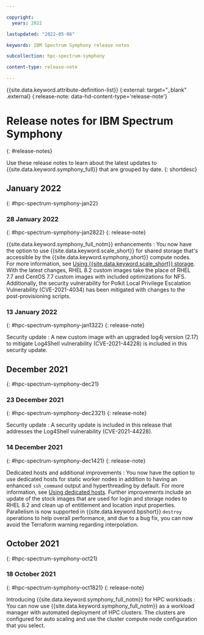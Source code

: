 ```yaml
---

copyright:
  years: 2022

lastupdated: "2022-05-06"

keywords: IBM Spectrum Symphony release notes

subcollection: hpc-spectrum-symphony

content-type: release-note

---
```


{{site.data.keyword.attribute-definition-list}}
{:external: target="_blank" .external}
{:release-note: data-hd-content-type='release-note'}

# Release notes for IBM Spectrum Symphony
{: #release-notes}

Use these release notes to learn about the latest updates to {{site.data.keyword.symphony_full}} that are grouped by date.
{: shortdesc}

## January 2022
{: #hpc-spectrum-symphony-jan22}

### 28 January 2022
{: #hpc-spectrum-symphony-jan2822}
{: release-note}

{{site.data.keyword.symphony_full_notm}} enhancements
:   You now have the option to use {{site.data.keyword.scale_short}} for shared storage that's accessible by the {{site.data.keyword.symphony_short}} compute nodes. For more information, see [Using {{site.data.keyword.scale_short}} storage](/docs/hpc-spectrum-symphony?topic=hpc-spectrum-symphony-using-spectrum-scale-storage). With the latest changes, RHEL 8.2 custom images take the place of RHEL 7.7 and CentOS 7.7 custom images with included optimizations for NFS. Additionally, the security vulnerability for Polkit Local Privilege Escalation Vulnerability (CVE-2021-4034) has been mitigated with changes to the post-provisioning scripts.

### 13 January 2022
{: #hpc-spectrum-symphony-jan1322}
{: release-note}

Security update
:   A new custom image with an upgraded log4j version (2.17) to mitigate Log4Shell vulnerability (CVE-2021-44228) is included in this security update.

## December 2021
{: #hpc-spectrum-symphony-dec21}

### 23 December 2021
{: #hpc-spectrum-symphony-dec2321}
{: release-note}

Security update
:   A security update is included in this release that addresses the Log4Shell vulnerability (CVE-2021-44228).

### 14 December 2021
{: #hpc-spectrum-symphony-dec1421}
{: release-note}

Dedicated hosts and additional improvements
:   You now have the option to use dedicated hosts for static worker nodes in addition to having an enhanced `ssh_command` output and hyperthreading by default. For more information, see [Using dedicated hosts](/docs/hpc-spectrum-symphony?topic=hpc-spectrum-symphony-using-dedicated-hosts). Further improvements include an update of the stock images that are used for login and storage nodes to RHEL 8.2 and clean up of entitlement and location input properties. Parallelism is now supported in {{site.data.keyword.bpshort}} `destroy` operations to help overall performance, and due to a bug fix, you can now avoid the Terraform warning regarding interpolation.

## October 2021
{: #hpc-spectrum-symphony-oct21}

### 18 October 2021
{: #hpc-spectrum-symphony-oct1821}
{: release-note}

Introducing {{site.data.keyword.symphony_full_notm}} for HPC workloads
:   You can now use {{site.data.keyword.symphony_full_notm}} as a workload manager with automated deployment of HPC clusters. The clusters are configured for auto scaling and use the cluster compute node configuration that you select.
